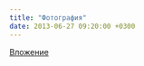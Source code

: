 ```yaml
---
title: "Фотография"
date: 2013-06-27 09:20:00 +0300
---
```



[Вложение](/assets/vk_photos/4/2ui63X6I7JQ.jpg)
